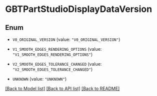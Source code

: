 # GBTPartStudioDisplayDataVersion

## Enum


* `V0_ORIGINAL_VERSION` (value: `"V0_ORIGINAL_VERSION"`)

* `V1_SMOOTH_EDGES_RENDERING_OPTIONS` (value: `"V1_SMOOTH_EDGES_RENDERING_OPTIONS"`)

* `V2_SMOOTH_EDGES_TOLERANCE_CHANGED` (value: `"V2_SMOOTH_EDGES_TOLERANCE_CHANGED"`)

* `UNKNOWN` (value: `"UNKNOWN"`)


[[Back to Model list]](../README.md#documentation-for-models) [[Back to API list]](../README.md#documentation-for-api-endpoints) [[Back to README]](../README.md)


